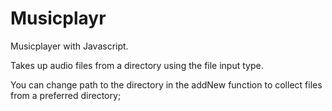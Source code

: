 # Musicplayr
Musicplayer with Javascript.

Takes up audio files from a directory using the file input type.

You can change path to the directory in the addNew function to collect files from a preferred directory;